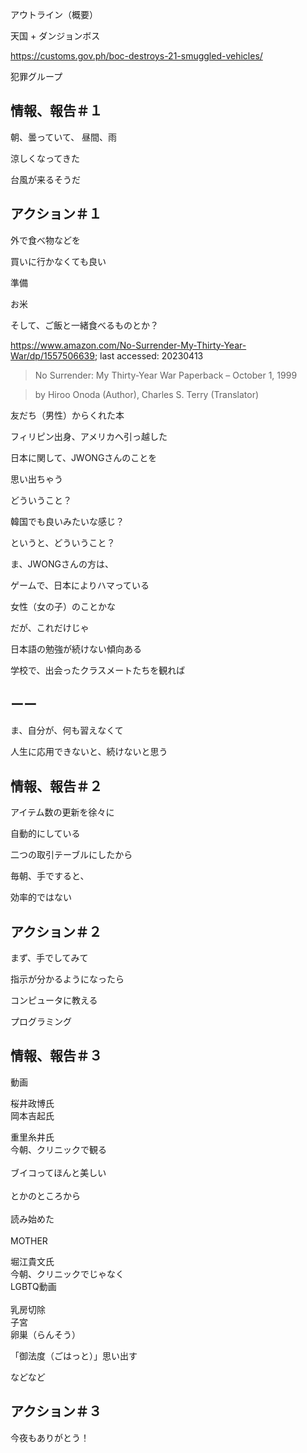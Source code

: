 アウトライン（概要）

天国 + ダンジョンボス

https://customs.gov.ph/boc-destroys-21-smuggled-vehicles/

犯罪グループ

## 情報、報告＃１

朝、曇っていて、
昼間、雨

涼しくなってきた

台風が来るそうだ

## アクション＃１

外で食べ物などを

買いに行かなくても良い

準備

お米

そして、ご飯と一緒食べるものとか？

https://www.amazon.com/No-Surrender-My-Thirty-Year-War/dp/1557506639; last accessed: 20230413

> No Surrender: My Thirty-Year War Paperback – October 1, 1999 

> by Hiroo Onoda (Author), Charles S. Terry (Translator) 

友だち（男性）からくれた本

フィリピン出身、アメリカへ引っ越した

日本に関して、JWONGさんのことを

思い出ちゃう

どういうこと？

韓国でも良いみたいな感じ？

というと、どういうこと？

ま、JWONGさんの方は、

ゲームで、日本によりハマっている

女性（女の子）のことかな

だが、これだけじゃ

日本語の勉強が続けない傾向ある

学校で、出会ったクラスメートたちを観れば

## ーー

ま、自分が、何も習えなくて

人生に応用できないと、続けないと思う

## 情報、報告＃２

アイテム数の更新を徐々に

自動的にしている

二つの取引テーブルにしたから

毎朝、手ですると、

効率的ではない

## アクション＃２

まず、手でしてみて

指示が分かるようになったら

コンピュータに教える

プログラミング

## 情報、報告＃３

動画

桜井政博氏<br/>
岡本吉起氏

重里糸井氏<br/>
今朝、クリニックで観る<br/>
<br/>
ブイコってほんと美しい<br/>
<br/>
とかのところから<br/>
<br/>
読み始めた<br/>
<br/>
MOTHER

堀江貴文氏<br/>
今朝、クリニックでじゃなく
<br/>
LGBTQ動画<br/>
<br/>
乳房切除<br/>
子宮<br/>
卵巣（らんそう）<br/>

「御法度（ごはっと）」思い出す

などなど

## アクション＃３

今夜もありがとう！


